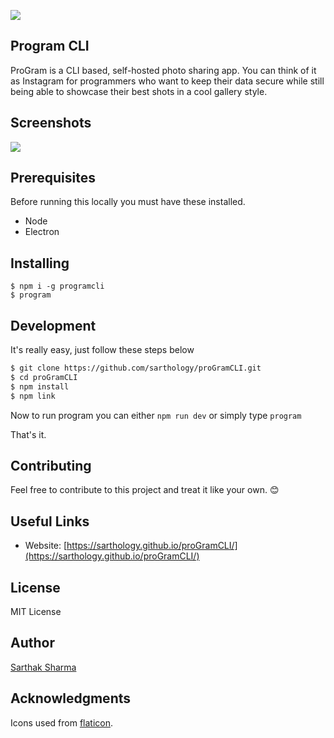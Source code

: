 ![](https://i.imgur.com/hVwW8R4.png)

## Program CLI

ProGram is a CLI based, self-hosted photo sharing app. You can think of it as Instagram for programmers who want to keep their data secure while still being able to showcase their best shots in a cool gallery style.

## Screenshots

![](https://i.imgur.com/pEvghU3.gif)

## Prerequisites

Before running this locally you must have these installed.

- Node
- Electron

## Installing

```
$ npm i -g programcli
$ program
```

## Development

It's really easy, just follow these steps below

```sh
$ git clone https://github.com/sarthology/proGramCLI.git
$ cd proGramCLI
$ npm install
$ npm link
```

Now to run program you can either `npm run dev` or simply type `program`

That's it.

## Contributing

Feel free to contribute to this project and treat it like your own. 😊

## Useful Links

- Website: [https://sarthology.github.io/proGramCLI/](https://sarthology.github.io/proGramCLI/)

## License

MIT License

## Author

[Sarthak Sharma](https://twitter.com/sarthology)

## Acknowledgments

Icons used from [flaticon](https://flaticon.com).
